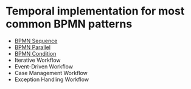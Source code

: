 # Temporal implementation for most common BPMN patterns


- [BPMN Sequence](./src/main/java/com/antmendoza/temporal/sequential/README.md)
- [BPMN Parallel](./src/main/java/com/antmendoza/temporal/parallel/README.md)
- [BPMN Condition](./src/main/java/com/antmendoza/temporal/condition/README.md)
- Iterative Workflow
- Event-Driven Workflow
- Case Management Workflow
- Exception Handling Workflow

